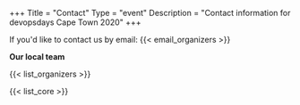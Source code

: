+++
Title = "Contact"
Type = "event"
Description = "Contact information for devopsdays Cape Town 2020"
+++

If you'd like to contact us by email: {{< email_organizers >}}

**Our local team**

{{< list_organizers >}}


{{< list_core >}}
